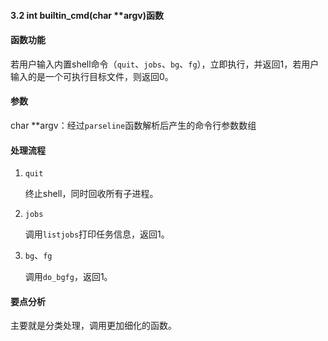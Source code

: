 #### 3.2 int builtin_cmd(char **argv)函数

#### 函数功能

若用户输入内置shell命令（`quit`、`jobs`、`bg`、`fg`），立即执行，并返回1，若用户输入的是一个可执行目标文件，则返回0。  

#### 参数

char **argv：经过`parseline`函数解析后产生的命令行参数数组

#### 处理流程

1. `quit`

    终止shell，同时回收所有子进程。
    
2. `jobs`
    
    调用`listjobs`打印任务信息，返回1。
    
3. `bg`、`fg`

    调用`do_bgfg`，返回1。
    
#### 要点分析

主要就是分类处理，调用更加细化的函数。


